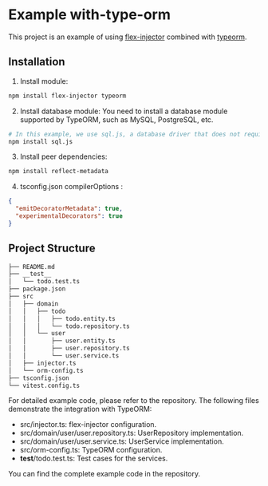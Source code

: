 # Example with-type-orm

This project is an example of using [flex-injector](https://github.com/cgoinglove/flex-injector) combined with [typeorm](https://typeorm.io/).

## Installation

1. Install module:

```bash
npm install flex-injector typeorm
```

2. Install database module:
   You need to install a database module supported by TypeORM, such as MySQL, PostgreSQL, etc.

```bash
# In this example, we use sql.js, a database driver that does not require any additional setup for demonstration purposes.
npm install sql.js
```

3. Install peer dependencies:

```bash
npm install reflect-metadata
```

4. tsconfig.json compilerOptions :

```json
{
  "emitDecoratorMetadata": true,
  "experimentalDecorators": true
}
```

## Project Structure

```bash
├── README.md
├── __test__
│   └── todo.test.ts
├── package.json
├── src
│   ├── domain
│   │   ├── todo
│   │   │   ├── todo.entity.ts
│   │   │   └── todo.repository.ts
│   │   └── user
│   │       ├── user.entity.ts
│   │       ├── user.repository.ts
│   │       └── user.service.ts
│   ├── injector.ts
│   └── orm-config.ts
├── tsconfig.json
└── vitest.config.ts
```

For detailed example code, please refer to the repository. The following files demonstrate the integration with TypeORM:

- src/injector.ts: flex-injector configuration.
- src/domain/user/user.repository.ts: UserRepository implementation.
- src/domain/user/user.service.ts: UserService implementation.
- src/orm-config.ts: TypeORM configuration.
- **test**/todo.test.ts: Test cases for the services.

You can find the complete example code in the repository.
